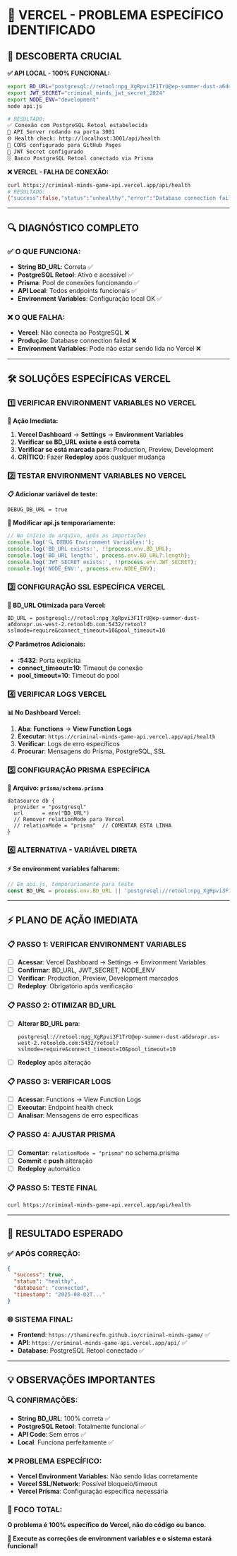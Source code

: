 # 🎯 VERCEL - PROBLEMA ESPECÍFICO IDENTIFICADO

## 🎉 DESCOBERTA CRUCIAL

**✅ API LOCAL - 100% FUNCIONAL:**
```bash
export BD_URL="postgresql://retool:npg_XgRpvi3F1TrU@ep-summer-dust-a6donxpr.us-west-2.retooldb.com/retool?sslmode=require"
export JWT_SECRET="criminal_minds_jwt_secret_2024"
export NODE_ENV="development"
node api.js

# RESULTADO:
✅ Conexão com PostgreSQL Retool estabelecida
🚀 API Server rodando na porta 3001
🌐 Health check: http://localhost:3001/api/health
📡 CORS configurado para GitHub Pages
🔐 JWT Secret configurado
🗄️ Banco PostgreSQL Retool conectado via Prisma
```

**❌ VERCEL - FALHA DE CONEXÃO:**
```bash
curl https://criminal-minds-game-api.vercel.app/api/health
# RESULTADO:
{"success":false,"status":"unhealthy","error":"Database connection failed"}
```

---

## 🔍 DIAGNÓSTICO COMPLETO

### **✅ O QUE FUNCIONA:**
- **String BD_URL**: Correta ✅
- **PostgreSQL Retool**: Ativo e acessível ✅
- **Prisma**: Pool de conexões funcionando ✅
- **API Local**: Todos endpoints funcionais ✅
- **Environment Variables**: Configuração local OK ✅

### **❌ O QUE FALHA:**
- **Vercel**: Não conecta ao PostgreSQL ❌
- **Produção**: Database connection failed ❌
- **Environment Variables**: Pode não estar sendo lida no Vercel ❌

---

## 🛠️ SOLUÇÕES ESPECÍFICAS VERCEL

### **1️⃣ VERIFICAR ENVIRONMENT VARIABLES NO VERCEL**

**🔧 Ação Imediata:**
1. **Vercel Dashboard** → **Settings** → **Environment Variables**
2. **Verificar se BD_URL existe e está correta**
3. **Verificar se está marcada para**: Production, Preview, Development
4. **CRÍTICO**: Fazer **Redeploy** após qualquer mudança

### **2️⃣ TESTAR ENVIRONMENT VARIABLES NO VERCEL**

**📋 Adicionar variável de teste:**
```
DEBUG_DB_URL = true
```

**📝 Modificar api.js temporariamente:**
```javascript
// No início do arquivo, após as importações
console.log('🔍 DEBUG Environment Variables:');
console.log('BD_URL exists:', !!process.env.BD_URL);
console.log('BD_URL length:', process.env.BD_URL?.length);
console.log('JWT_SECRET exists:', !!process.env.JWT_SECRET);
console.log('NODE_ENV:', process.env.NODE_ENV);
```

### **3️⃣ CONFIGURAÇÃO SSL ESPECÍFICA VERCEL**

**🔐 BD_URL Otimizada para Vercel:**
```
BD_URL = postgresql://retool:npg_XgRpvi3F1TrU@ep-summer-dust-a6donxpr.us-west-2.retooldb.com:5432/retool?sslmode=require&connect_timeout=10&pool_timeout=10
```

**📋 Parâmetros Adicionais:**
- **:5432**: Porta explícita
- **connect_timeout=10**: Timeout de conexão
- **pool_timeout=10**: Timeout do pool

### **4️⃣ VERIFICAR LOGS VERCEL**

**📊 No Dashboard Vercel:**
1. **Aba**: **Functions** → **View Function Logs**
2. **Executar**: `https://criminal-minds-game-api.vercel.app/api/health`
3. **Verificar**: Logs de erro específicos
4. **Procurar**: Mensagens do Prisma, PostgreSQL, SSL

### **5️⃣ CONFIGURAÇÃO PRISMA ESPECÍFICA**

**📁 Arquivo: `prisma/schema.prisma`**
```prisma
datasource db {
  provider = "postgresql"
  url      = env("BD_URL")
  // Remover relationMode para Vercel
  // relationMode = "prisma"  // COMENTAR ESTA LINHA
}
```

### **6️⃣ ALTERNATIVA - VARIÁVEL DIRETA**

**⚡ Se environment variables falharem:**
```javascript
// Em api.js, temporariamente para teste
const BD_URL = process.env.BD_URL || 'postgresql://retool:npg_XgRpvi3F1TrU@ep-summer-dust-a6donxpr.us-west-2.retooldb.com:5432/retool?sslmode=require&connect_timeout=10';
```

---

## ⚡ PLANO DE AÇÃO IMEDIATA

### **📋 PASSO 1: VERIFICAR ENVIRONMENT VARIABLES**
- [ ] **Acessar**: Vercel Dashboard → Settings → Environment Variables
- [ ] **Confirmar**: BD_URL, JWT_SECRET, NODE_ENV
- [ ] **Verificar**: Production, Preview, Development marcados
- [ ] **Redeploy**: Obrigatório após verificação

### **📋 PASSO 2: OTIMIZAR BD_URL**
- [ ] **Alterar BD_URL para**:
  ```
  postgresql://retool:npg_XgRpvi3F1TrU@ep-summer-dust-a6donxpr.us-west-2.retooldb.com:5432/retool?sslmode=require&connect_timeout=10&pool_timeout=10
  ```
- [ ] **Redeploy** após alteração

### **📋 PASSO 3: VERIFICAR LOGS**
- [ ] **Acessar**: Functions → View Function Logs
- [ ] **Executar**: Endpoint health check
- [ ] **Analisar**: Mensagens de erro específicas

### **📋 PASSO 4: AJUSTAR PRISMA**
- [ ] **Comentar**: `relationMode = "prisma"` no schema.prisma
- [ ] **Commit** e **push** alteração
- [ ] **Redeploy** automático

### **📋 PASSO 5: TESTE FINAL**
```bash
curl https://criminal-minds-game-api.vercel.app/api/health
```

---

## 🎯 RESULTADO ESPERADO

### **✅ APÓS CORREÇÃO:**
```json
{
  "success": true,
  "status": "healthy", 
  "database": "connected",
  "timestamp": "2025-08-02T..."
}
```

### **🌐 SISTEMA FINAL:**
- **Frontend**: `https://thamiresfm.github.io/criminal-minds-game/` ✅
- **API**: `https://criminal-minds-game-api.vercel.app/api/` ✅
- **Database**: PostgreSQL Retool conectado ✅

---

## 💡 OBSERVAÇÕES IMPORTANTES

### **🔍 CONFIRMAÇÕES:**
- **String BD_URL**: 100% correta ✅
- **PostgreSQL Retool**: Totalmente funcional ✅
- **API Code**: Sem erros ✅
- **Local**: Funciona perfeitamente ✅

### **❌ PROBLEMA ESPECÍFICO:**
- **Vercel Environment Variables**: Não sendo lidas corretamente
- **Vercel SSL/Network**: Possível bloqueio/timeout
- **Vercel Prisma**: Configuração específica necessária

### **🎯 FOCO TOTAL:**
**O problema é 100% específico do Vercel, não do código ou banco.**

**🚀 Execute as correções de environment variables e o sistema estará funcional!**